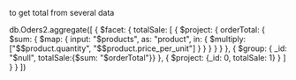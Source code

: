 to get total from several data

db.Oders2.aggregate([
    {
        $facet: {
            totalSale: [
                {
                    $project: {
                        orderTotal: {
                            $sum: {
                                $map: {
                                    input: "$products",
                                    as: "product",
                                    in: { $multiply: ["$$product.quantity", "$$product.price_per_unit"] }
                                }
                            }
                        }
                    }
                },
                {
                    $group: { _id: "$null", totalSale:{$sum: "$orderTotal"}}
                },
                {
                    $project: {_id: 0, totalSale: 1}
                }
            ]
        }
    }
])